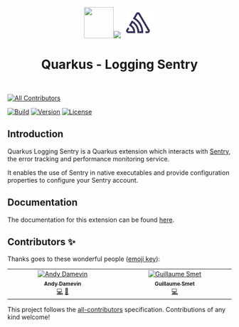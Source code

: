 <div align="center">

<img src="https://github.com/quarkiverse/.github/blob/main/assets/images/quarkus.svg" width="67" height="70" ><img src="https://github.com/quarkiverse/.github/blob/main/assets/images/plus-sign.svg" height="70" ><img src="https://github.com/quarkiverse/quarkus-logging-sentry/blob/main/docs/modules/ROOT/assets/images/sentry.svg" height="70" >

# Quarkus - Logging Sentry
</div>
<br>


<!-- ALL-CONTRIBUTORS-BADGE:START - Do not remove or modify this section -->
[![All Contributors](https://img.shields.io/badge/all_contributors-2-orange.svg?style=flat-square)](#contributors-)
<!-- ALL-CONTRIBUTORS-BADGE:END -->


[![Build](https://github.com/quarkiverse/quarkus-moneta/workflows/Build/badge.svg)](https://github.com/quarkiverse/quarkus-moneta/actions?query=workflow%3ABuild)
[![Version](https://img.shields.io/maven-central/v/io.quarkiverse.loggingsentry/quarkus-logging-sentry?logo=apache-maven&style=flat-square)](https://search.maven.org/artifact/io.quarkiverse.loggingsentry/quarkus-logging-sentry)
[![License](https://img.shields.io/badge/License-Apache%202.0-yellow.svg)](https://opensource.org/licenses/Apache-2.0)


## Introduction

Quarkus Logging Sentry is a Quarkus extension which interacts with [Sentry](https://sentry.io/), the error tracking and performance monitoring service.

It enables the use of Sentry in native executables and provide configuration properties to configure your Sentry account.

## Documentation

The documentation for this extension can be found [here](https://quarkiverse.github.io/quarkiverse-docs/quarkus-logging-sentry/dev/index.html).

## Contributors ✨

Thanks goes to these wonderful people ([emoji key](https://allcontributors.org/docs/en/emoji-key)):

<!-- ALL-CONTRIBUTORS-LIST:START - Do not remove or modify this section -->
<!-- prettier-ignore-start -->
<!-- markdownlint-disable -->
<table>
  <tbody>
    <tr>
      <td align="center" valign="top" width="14.28%"><a href="https://github.com/ia3andy"><img src="https://avatars.githubusercontent.com/u/2223984?v=4?s=100" width="100px;" alt="Andy Damevin"/><br /><sub><b>Andy Damevin</b></sub></a><br /><a href="https://github.com/quarkiverse/quarkus-logging-sentry/commits?author=ia3andy" title="Code">💻</a> <a href="#maintenance-ia3andy" title="Maintenance">🚧</a></td>
      <td align="center" valign="top" width="14.28%"><a href="https://lesincroyableslivres.fr/"><img src="https://avatars.githubusercontent.com/u/1279749?v=4?s=100" width="100px;" alt="Guillaume Smet"/><br /><sub><b>Guillaume Smet</b></sub></a><br /><a href="https://github.com/quarkiverse/quarkus-logging-sentry/commits?author=gsmet" title="Code">💻</a></td>
    </tr>
  </tbody>
</table>

<!-- markdownlint-restore -->
<!-- prettier-ignore-end -->

<!-- ALL-CONTRIBUTORS-LIST:END -->

This project follows the [all-contributors](https://github.com/all-contributors/all-contributors) specification. Contributions of any kind welcome!